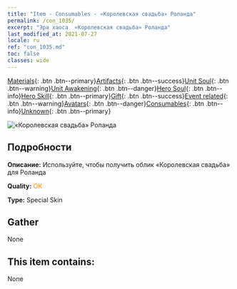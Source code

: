```yaml
---
title: "Item - Consumables - «Королевская свадьба» Роланда"
permalink: /con_1035/
excerpt: "Эра хаоса  «Королевская свадьба» Роланда"
last_modified_at: 2021-07-27
locale: ru
ref: "con_1035.md"
toc: false
classes: wide
---
```

 [Materials](/ItemsRU/){: .btn .btn--primary}[Artifacts](/ItemsRU/Artifacts/){: .btn .btn--success}[Unit Soul](/ItemsRU/UnitSoul/){: .btn .btn--warning}[Unit Awakening](/ItemsRU/UnitAwakening/){: .btn .btn--danger}[Hero Soul](/ItemsRU/HeroSoul/){: .btn .btn--info}[Hero Skill](/ItemsRU/HeroSkill/){: .btn .btn--primary}[Gift](/ItemsRU/Gift/){: .btn .btn--success}[Event related](/ItemsRU/Events/){: .btn .btn--warning}[Avatars](/ItemsRU/Avatars/){: .btn .btn--danger}[Consumables](/ItemsRU/Consumables/){: .btn .btn--info}[Unknown](/ItemsRU/Unknown/){: .btn .btn--primary}

 ![«Королевская свадьба» Роланда](/images/h/h_Roland7.jpg)

## Подробности
 **Описание:** Используйте, чтобы получить облик «Королевская свадьба» для Роланда

 **Quality:** <span style="color: #FF8C00">OK</span>

 **Type:** Special Skin

## Gather

  None

## This item contains:

  None

